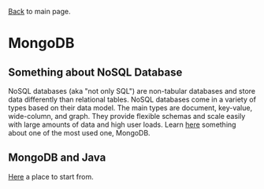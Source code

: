 [Back](../README.md) to main page.

# MongoDB

## Something about NoSQL Database
NoSQL databases (aka "not only SQL") are non-tabular databases and store data differently than relational tables. NoSQL databases come in a variety of types based on their data model. The main types are document, key-value, wide-column, and graph. They provide flexible schemas and scale easily with large amounts of data and high user loads.
Learn [here](https://www.mongodb.com/nosql-explained) something about one of the most used one, MongoDB.

## MongoDB and Java
[Here](https://www.mongodb.com/docs/drivers/java-drivers/) a place to start from. <br/>
